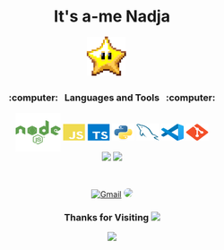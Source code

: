 <h1 align="center"> It's a-me Nadja </h1>

<p align="center">
  <img width="70px" src="https://raw.githubusercontent.com/nyrvlivy/nyrvlivy/master/star.gif" align="center" alt="GitHub Readme Stats" style="margin-right: 20px;" />

</p>



 
##

<h3 align="center"> :computer: &nbsp&nbspLanguages and Tools&nbsp&nbsp :computer: </h3>


<div align="center">
  <img align="center" alt="Rafa-React" height="70" width="80" src="https://raw.githubusercontent.com/devicons/devicon/master/icons/nodejs//nodejs-plain-wordmark.svg" />
  <img align="center" alt="nad-Js" height="30" width="40" src="https://raw.githubusercontent.com/devicons/devicon/master/icons/javascript/javascript-plain.svg">
  <img align="center" alt="nad-Ts" height="30" width="40" src="https://raw.githubusercontent.com/devicons/devicon/master/icons/typescript/typescript-plain.svg">
  <img align="center" alt="nad-Python" height="30" width="40" src="https://raw.githubusercontent.com/devicons/devicon/master/icons/python/python-original.svg">
  <img align="center" alt="nad-Python" height="30" width="40" src="https://raw.githubusercontent.com/devicons/devicon/master/icons/mysql/mysql-original.svg" />
  <img align="center" alt="nad-Python" height="30" width="40" src="https://raw.githubusercontent.com/devicons/devicon/master/icons/vscode/vscode-original.svg">
  <img align="center" alt="nad-Python" height="30" width="40" src="https://raw.githubusercontent.com/devicons/devicon/master/icons/git/git-original.svg" />  


  
</div

##

<div align="center">
  <img src="https://github-readme-stats.vercel.app/api/top-langs/?username=nadjaguerra&Hidden=progress=bars"> <img src="https://user-images.githubusercontent.com/74038190/214375120-7b484054-1907-4c4d-96d9-eb76cd91ee49.gif" width="300">
<br><br>
</div>


##
  <div align="center"> 

<a href="mailto:nadjaguerra77@gmail.com" target="_blank"><img alt="Gmail" src="https://img.shields.io/badge/Gmail-D14836?style=for-the-badge&logo=gmail&logoColor=white"></a>
<a href="https://www.linkedin.com/in/nadja-guerra-38ab62196/" target="_blank"><img src="https://img.shields.io/badge/-LinkedIn-%230077B5?style=for-the-badge&logo=linkedin&logoColor=white" style="border-radius: 30px" target="_blank"></a> 
 </div>
  


  <h3 align="center">  Thanks for Visiting  <img src="https://user-images.githubusercontent.com/74038190/216125640-2783ebd5-e63e-4ed1-b491-627a40b24850.png" width="20" /> </h3> 

<p align="center">
  <img src="https://user-images.githubusercontent.com/74038190/212284158-e840e285-664b-44d7-b79b-e264b5e54825.gif" width="400">
</p>

